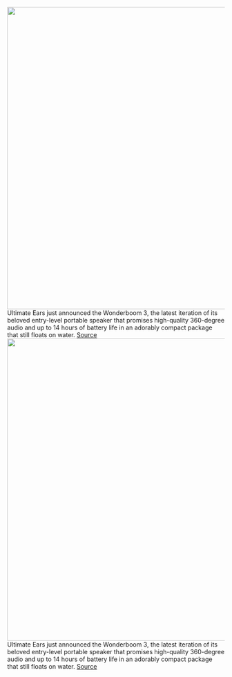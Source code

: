 <img src='https://cdn.vox-cdn.com/thumbor/zpB_QMiExjhOd1i5e2VxfvEsdBc=/0x0:6720x4480/1200x800/filters:focal(3025x2062:4099x3136)/cdn.vox-cdn.com/uploads/chorus_image/image/71251973/High_Resolution_JPG_Wonderboom_3_LIFE_Product_Double_Up.0.jpg' width='700px' /><br/>
Ultimate Ears just announced the Wonderboom 3, the latest iteration of its beloved entry-level portable speaker that promises high-quality 360-degree audio and up to 14 hours of battery life in an adorably compact package that still floats on water.
<a href='https://www.theverge.com/2022/8/17/23307765/ue-wonderboom-3-ultimate-ears-price-specs-date'> Source <a/><img src='https://cdn.vox-cdn.com/thumbor/zpB_QMiExjhOd1i5e2VxfvEsdBc=/0x0:6720x4480/1200x800/filters:focal(3025x2062:4099x3136)/cdn.vox-cdn.com/uploads/chorus_image/image/71251973/High_Resolution_JPG_Wonderboom_3_LIFE_Product_Double_Up.0.jpg' width='700px' /><br/>
Ultimate Ears just announced the Wonderboom 3, the latest iteration of its beloved entry-level portable speaker that promises high-quality 360-degree audio and up to 14 hours of battery life in an adorably compact package that still floats on water.
<a href='https://www.theverge.com/2022/8/17/23307765/ue-wonderboom-3-ultimate-ears-price-specs-date'> Source <a/>